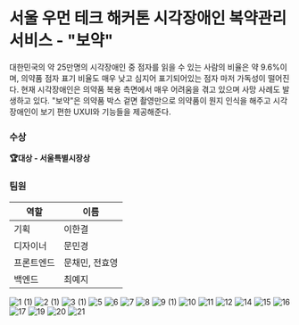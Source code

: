 # 서울 우먼 테크 해커톤 시각장애인 복약관리 서비스 - "보약"

대한민국의 약 25만명의 시각장애인 중 점자를 읽을 수 있는 사람의 비율은 약 9.6%이며, 의약품 점자 표기 비율도 매우 낮고 심지어 표기되어있는 점자 마저 가독성이 떨어진다. 
현재 시각장애인은 의약품 복용 측면에서 매우 어려움을 겪고 있으며 사망 사례도 발생하고 있다.
"보약"은 의약품 박스 겉면 촬영만으로 의약품이 뭔지 인식을 해주고 시각장애인이 보기 편한 UXUI와 기능들을 제공해준다.


### 수상
<b>🏆대상 - 서울특별시장상</b>


### 팀원
| 역할  | 이름 |
| --- | --- |
| 기획 | 이한결|
| 디자이너  | 문민경 |
| 프론트엔드  | 문채민, 전효영 |
| 백엔드 | 최예지  |

![1 (1)](https://github.com/SWH-FortuneCookie/.github/assets/48826098/135884de-7ec0-4995-82c8-c416dd7009f2)
![2 (1)](https://github.com/SWH-FortuneCookie/.github/assets/48826098/5774cc16-368c-4474-b06c-53d4decec121)
![3 (1)](https://github.com/SWH-FortuneCookie/.github/assets/48826098/20173472-d677-40bf-80a5-ef8cfb6d6185)
![5](https://github.com/SWH-FortuneCookie/.github/assets/48826098/d27328af-6f64-49fc-90e4-f6adfb3ac051)
![6](https://github.com/SWH-FortuneCookie/.github/assets/48826098/148538ad-c992-4fb4-a0df-7a71edd1b060)
![7](https://github.com/SWH-FortuneCookie/.github/assets/48826098/9ca6f344-d018-4d95-bd19-76f1db8dccce)
![8](https://github.com/SWH-FortuneCookie/.github/assets/48826098/d1860adb-b993-445e-aa41-a123e01c121c)
![9 (1)](https://github.com/SWH-FortuneCookie/.github/assets/48826098/03c96490-c48e-48ab-9db9-928cb9916729)
![10](https://github.com/SWH-FortuneCookie/.github/assets/48826098/d01d5623-8770-4ec7-b403-edd605b99097)
![11](https://github.com/SWH-FortuneCookie/.github/assets/48826098/ec64a694-a5b0-4923-a0bd-00965bbc9af4)
![12](https://github.com/SWH-FortuneCookie/.github/assets/48826098/4576ea45-e23e-4896-8104-09bbe2b82e01)
![14](https://github.com/SWH-FortuneCookie/.github/assets/48826098/861247bc-6036-4c3e-bcda-3ac04f4bf5c9)
![15](https://github.com/SWH-FortuneCookie/.github/assets/48826098/429c35fd-1832-466a-bdf5-9a6898652140)
![16](https://github.com/SWH-FortuneCookie/.github/assets/48826098/34f833b3-5120-4126-ad4f-d09f583e47d0)
![17](https://github.com/SWH-FortuneCookie/.github/assets/48826098/0d34a95b-0c72-4c9f-a89d-1f9c40aafffe)
![19](https://github.com/SWH-FortuneCookie/.github/assets/48826098/6227146c-fbc1-4d64-9c0a-c6c8456f2d90)
![20](https://github.com/SWH-FortuneCookie/.github/assets/48826098/b3f6e1e8-f89d-47d7-870a-092d51d06c63)
![21](https://github.com/SWH-FortuneCookie/.github/assets/48826098/40cf0654-c65a-4002-9745-eb0be38e08ee)







